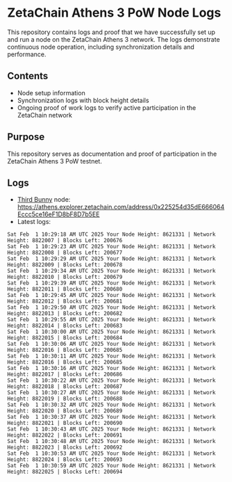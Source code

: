 # ZetaChain Athens 3 PoW Node Logs
This repository contains logs and proof that we have successfully set up and run a node on the ZetaChain Athens 3 network. The logs demonstrate continuous node operation, including synchronization details and performance.

## Contents
- Node setup information
- Synchronization logs with block height details
- Ongoing proof of work logs to verify active participation in the ZetaChain network

## Purpose
This repository serves as documentation and proof of participation in the ZetaChain Athens 3 PoW testnet.

## Logs

- [Third Bunny](https://thirdbunny.xyz/) node: https://athens.explorer.zetachain.com/address/0x225254d35dE666064Eccc5ce16eF1D8bF8D7b5EE
- Latest logs:
```
Sat Feb  1 10:29:18 AM UTC 2025 Your Node Height: 8621331 | Network Height: 8822007 | Blocks Left: 200676
Sat Feb  1 10:29:23 AM UTC 2025 Your Node Height: 8621331 | Network Height: 8822008 | Blocks Left: 200677
Sat Feb  1 10:29:29 AM UTC 2025 Your Node Height: 8621331 | Network Height: 8822009 | Blocks Left: 200678
Sat Feb  1 10:29:34 AM UTC 2025 Your Node Height: 8621331 | Network Height: 8822010 | Blocks Left: 200679
Sat Feb  1 10:29:39 AM UTC 2025 Your Node Height: 8621331 | Network Height: 8822011 | Blocks Left: 200680
Sat Feb  1 10:29:45 AM UTC 2025 Your Node Height: 8621331 | Network Height: 8822012 | Blocks Left: 200681
Sat Feb  1 10:29:50 AM UTC 2025 Your Node Height: 8621331 | Network Height: 8822013 | Blocks Left: 200682
Sat Feb  1 10:29:55 AM UTC 2025 Your Node Height: 8621331 | Network Height: 8822014 | Blocks Left: 200683
Sat Feb  1 10:30:00 AM UTC 2025 Your Node Height: 8621331 | Network Height: 8822015 | Blocks Left: 200684
Sat Feb  1 10:30:06 AM UTC 2025 Your Node Height: 8621331 | Network Height: 8822016 | Blocks Left: 200685
Sat Feb  1 10:30:11 AM UTC 2025 Your Node Height: 8621331 | Network Height: 8822016 | Blocks Left: 200685
Sat Feb  1 10:30:16 AM UTC 2025 Your Node Height: 8621331 | Network Height: 8822017 | Blocks Left: 200686
Sat Feb  1 10:30:22 AM UTC 2025 Your Node Height: 8621331 | Network Height: 8822018 | Blocks Left: 200687
Sat Feb  1 10:30:27 AM UTC 2025 Your Node Height: 8621331 | Network Height: 8822019 | Blocks Left: 200688
Sat Feb  1 10:30:32 AM UTC 2025 Your Node Height: 8621331 | Network Height: 8822020 | Blocks Left: 200689
Sat Feb  1 10:30:37 AM UTC 2025 Your Node Height: 8621331 | Network Height: 8822021 | Blocks Left: 200690
Sat Feb  1 10:30:43 AM UTC 2025 Your Node Height: 8621331 | Network Height: 8822022 | Blocks Left: 200691
Sat Feb  1 10:30:48 AM UTC 2025 Your Node Height: 8621331 | Network Height: 8822023 | Blocks Left: 200692
Sat Feb  1 10:30:53 AM UTC 2025 Your Node Height: 8621331 | Network Height: 8822024 | Blocks Left: 200693
Sat Feb  1 10:30:59 AM UTC 2025 Your Node Height: 8621331 | Network Height: 8822025 | Blocks Left: 200694
```
